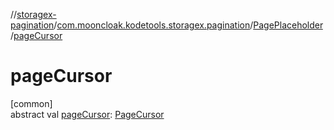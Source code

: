 //[storagex-pagination](../../../index.md)/[com.mooncloak.kodetools.storagex.pagination](../index.md)/[PagePlaceholder](index.md)/[pageCursor](page-cursor.md)

# pageCursor

[common]\
abstract val [pageCursor](page-cursor.md): [PageCursor](../-page-cursor/index.md)
